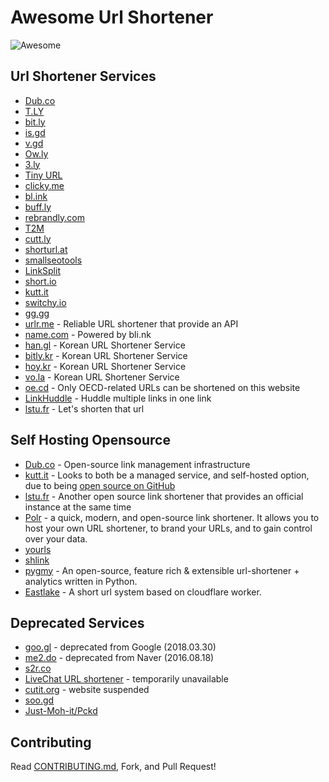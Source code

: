 # Awesome Url Shortener

<img src="https://awesome.re/badge.svg" alt="Awesome">

## Url Shortener Services

* [Dub.co](https://dub.co)
* [T.LY](https://t.ly)
* [bit.ly](https://bitly.com)
* [is.gd](https://is.gd)
* [v.gd](https://v.gd)
* [Ow.ly](https://ow.ly)
* [3.ly](http://3.ly)
* [Tiny URL](https://tiny.cc)
* [clicky.me](http://clicky.me)
* [bl.ink](https://www.bl.ink)
* [buff.ly](https://buff.ly)
* [rebrandly.com](https://rebrandly.com)
* [T2M](https://t2mio.com)
* [cutt.ly](https://cutt.ly)
* [shorturl.at](https://www.shorturl.at)
* [smallseotools](https://smallseotools.com/url-shortener)
* [LinkSplit](https://linksplit.io/url-shortener)
* [short.io](https://short.io)
* [kutt.it](https://kutt.it)
* [switchy.io](https://switchy.io)
* [gg.gg](http://gg.gg)
* [urlr.me](https://urlr.me/en) - Reliable URL shortener that provide an API
* [name.com](https://www.name.com/branded-url-shortener) - Powered by bli.nk
* [han.gl](https://han.gl) - Korean URL Shortener Service
* [bitly.kr](http://bitly.kr) - Korean URL Shortener Service
* [hoy.kr](https://hoy.kr/) - Korean URL Shortener Service
* [vo.la](https://vo.la/) - Korean URL Shortener Service
* [oe.cd](https://oe.cd/) - Only OECD-related URLs can be shortened on this website
* [LinkHuddle](https://linkhuddle.com/) - Huddle multiple links in one link
* [lstu.fr](https://lstu.fr/) - Let's shorten that url

## Self Hosting Opensource

* [Dub.co](https://dub.co) - Open-source link management infrastructure
* [kutt.it](https://kutt.it) - Looks to both be a managed service, and self-hosted option, due to being [open source on GitHub](https://github.com/thedevs-network/kutt)
* [lstu.fr](https://framagit.org/fiat-tux/hat-softwares/lstu/) - Another open source link shortener that provides an official instance at the same time
* [Polr](https://polrproject.org) - a quick, modern, and open-source link shortener. It allows you to host your own URL shortener, to brand your URLs, and to gain control over your data.
* [yourls](https://yourls.org)
* [shlink](https://shlink.io)
* [pygmy](https://github.com/amitt001/pygmy) - An open-source, feature rich & extensible url-shortener + analytics written in Python.
* [Eastlake](https://github.com/Likenttt/eastlake-cloudflare-worker-short-url) - A short url system based on cloudflare worker.

## Deprecated Services

* [goo.gl](https://goo.gl) - deprecated from Google (2018.03.30)
* [me2.do](http://me2.do) - deprecated from Naver (2016.08.18)
* [s2r.co](http://s2r.co)
* [LiveChat URL shortener](https://www.livechatinc.com/url-shortener/) - temporarily unavailable
* [cutit.org](https://cutit.org) - website suspended
* [soo.gd](http://soo.gd/)
* [Just-Moh-it/Pckd](https://github.com/Just-Moh-it/Pckd)

## Contributing

Read [CONTRIBUTING.md](https://github.com/738/awesome-url-shortener/blob/master/CONTRIBUTING.md), Fork, and Pull Request!
